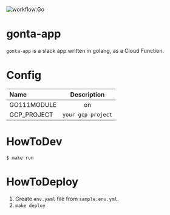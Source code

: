 ![workflow:Go](https://github.com/hirakiuc/gonta-app/workflows/Go/badge.svg)

# gonta-app

`gonta-app` is a slack app written in golang, as a Cloud Function.

# Config

| Name | Description |
|:-----|:-----------:|
| GO111MODULE | on |
| GCP\_PROJECT | `your gcp project` |

# HowToDev

```
$ make run
```

# HowToDeploy

1. Create `env.yaml` file from `sample.env.yml`.
2. `make deploy`
